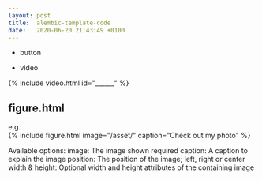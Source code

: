 ```yaml
---
layout: post
title:  alembic-template-code
date:   2020-06-20 21:43:49 +0100
---
```


- button

- video

{% include video.html id="______" %}


## figure.html

e.g.  
{% include figure.html image="/asset/" caption="Check out my photo" %}

Available options:
    image: The image shown required
    caption: A caption to explain the image
    position: The position of the image; left, right or center
    width & height: Optional width and height attributes of the containing image
	
